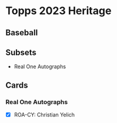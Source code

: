 # Topps 2023 Heritage
## Baseball

## Subsets

- Real One Autographs

## Cards

### Real One Autographs
- [x] ROA-CY: Christian Yelich<br>

